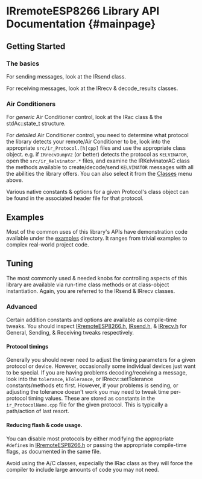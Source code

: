 # IRremoteESP8266 Library API Documentation {#mainpage}

## Getting Started

### The basics
For sending messages, look at the IRsend class.

For receiving messages, look at the IRrecv & decode_results classes.

### Air Conditioners
For _generic_ Air Conditioner control, look at the IRac class & the
stdAc::state_t structure.

For _detailed_ Air Conditioner control, you need to determine what protocol the
library detects your remote/Air Conditioner to be, look into the appropriate
`src/ir_Protocol.[h|cpp]` files and use the appropriate class object.
e.g. if `IRrecvDumpV2` (or better) detects the protocol as `KELVINATOR`,
open the `src/ir_Kelvinator.*` files, and examine the IRKelvinatorAC class the
methods available to create/decode/send `KELVINATOR` messages with all the
abilities the library offers. You can also select it from the
[Classes](annotated.html) menu above.

Various native constants & options for a given Protocol's class object can be
found in the associated header file for that protocol.

## Examples
Most of the common uses of this library's APIs have demonstration code
available under the [examples](https://github.com/crankyoldgit/IRremoteESP8266/tree/master/examples)
directory. It ranges from trivial examples to complex real-world project code.

## Tuning
The most commonly used & needed knobs for controlling aspects of this library
are available via run-time class methods or at class-object instantiation.
Again, you are referred to the IRsend & IRrecv classes.

### Advanced
Certain addition constants and options are available as compile-time tweaks.
You should inspect [IRremoteESP8266.h](https://github.com/crankyoldgit/IRremoteESP8266/blob/master/src/IRremoteESP8266.h),
[IRsend.h](https://github.com/crankyoldgit/IRremoteESP8266/blob/master/src/IRsend.h),
& [IRrecv.h](https://github.com/crankyoldgit/IRremoteESP8266/blob/master/src/IRrecv.h)
for General, Sending, & Receiving tweaks respectively.

#### Protocol timings
Generally you should never need to adjust the timing parameters for a given
protocol or device. However, occasionally some individual devices just want to
be special.
If you are having problems decoding/receiving a message, look into the
`tolerance`, `kTolerance`, or IRrecv::setTolerance constants/methods etc first.
However, if your problems is sending, or adjusting the tolerance doesn't work
you may need to tweak time per-protocol timing values. These are stored as
constants in the `ir_ProtocolName.cpp` file for the given protocol. This is
typically a path/action of last resort.

#### Reducing flash & code usage.
You can disable most protocols by either modifying the appropriate `#define`s
in [IRremoteESP8266.h](https://github.com/crankyoldgit/IRremoteESP8266/blob/master/src/IRremoteESP8266.h)
or passing the appropriate compile-time flags, as documented in the same file.

Avoid using the A/C classes, especially the IRac class as they will force the
compiler to include large amounts of code you may not need.

